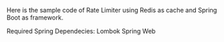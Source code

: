 Here is the sample code of Rate Limiter using Redis as cache and Spring Boot as framework.

Required Spring Dependecies:
Lombok
Spring Web
